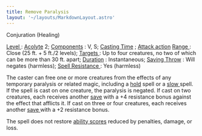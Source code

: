 ```yaml
---
title: Remove Paralysis
layout: '~/layouts/MarkdownLayout.astro'
---
```

Conjuration (Healing)

[ Level ](/modern.d20.srd/fx/level) : [ Acolyte](/modern.d20.srd/classes/advanced/acolyte) 2; [ Components](/modern.d20.srd/fx/components) : V, S; [ Casting Time](/modern.d20.srd/fx/casting.time) ; [ Attack action](/modern.d20.srd/combat/attack.actions) [ Range ](/modern.d20.srd/fx/range) :
Close (25 ft. + 5 ft./2 levels); [ Targets ](/modern.d20.srd/fx/target) : Up
to four creatures, no two of which can be more than 30 ft. apart; [ Duration](/modern.d20.srd/fx/duration) : Instantaneous; [ Saving Throw](/modern.d20.srd/basics/saving.throws) : Will negates (harmless); [ Spell Resistance ](/modern.d20.srd/special.abilities/spell.resistance) : Yes
(harmless)

The caster can free one or more creatures from the effects of any temporary
paralysis or related magic, including a [ hold](/modern.d20.srd/fx/hold.person) spell or a [ slow ](/modern.d20.srd/fx/slow)
spell. If the spell is cast on one creature, the paralysis is negated. If cast
on two creatures, each receives another [ save](/modern.d20.srd/basics/saving.throws) with a +4 resistance bonus against the
effect that afflicts it. If cast on three or four creatures, each receives
another [ save ](/modern.d20.srd/basics/saving.throws) with a +2 resistance
bonus.

The spell does not restore [ ability scores](/modern.d20.srd/basics/ability.scores) reduced by penalties, damage, or
loss.

